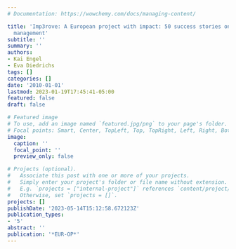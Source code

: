 ```yaml
---
# Documentation: https://wowchemy.com/docs/managing-content/

title: 'Imp3rove: A European project with impact: 50 success stories on innovation
  management'
subtitle: ''
summary: ''
authors:
- Kai Engel
- Eva Diedrichs
tags: []
categories: []
date: '2010-01-01'
lastmod: 2023-01-19T17:45:41-05:00
featured: false
draft: false

# Featured image
# To use, add an image named `featured.jpg/png` to your page's folder.
# Focal points: Smart, Center, TopLeft, Top, TopRight, Left, Right, BottomLeft, Bottom, BottomRight.
image:
  caption: ''
  focal_point: ''
  preview_only: false

# Projects (optional).
#   Associate this post with one or more of your projects.
#   Simply enter your project's folder or file name without extension.
#   E.g. `projects = ["internal-project"]` references `content/project/deep-learning/index.md`.
#   Otherwise, set `projects = []`.
projects: []
publishDate: '2023-05-14T15:12:58.672123Z'
publication_types:
- '5'
abstract: ''
publication: '*EUR-OP*'
---
```

